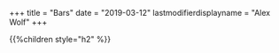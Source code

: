 +++
title = "Bars"
date = "2019-03-12"
lastmodifierdisplayname = "Alex Wolf"
+++

{{%children style="h2" %}}
